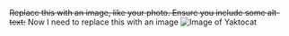 ~~Replace this with an image, like your photo. Ensure you include some alt-text:~~
Now I need to replace this with an image
![Image of Yaktocat](http://octodex.github.com/images/yaktocat.png)
